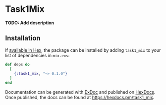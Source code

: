 # Task1Mix

**TODO: Add description**

## Installation

If [available in Hex](https://hex.pm/docs/publish), the package can be installed
by adding `task1_mix` to your list of dependencies in `mix.exs`:

```elixir
def deps do
  [
    {:task1_mix, "~> 0.1.0"}
  ]
end
```

Documentation can be generated with [ExDoc](https://github.com/elixir-lang/ex_doc)
and published on [HexDocs](https://hexdocs.pm). Once published, the docs can
be found at <https://hexdocs.pm/task1_mix>.

